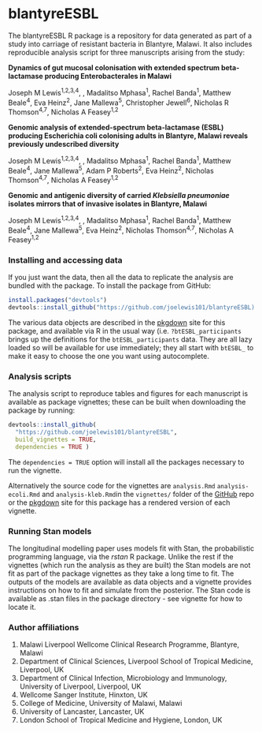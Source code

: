 
<!-- README.md is generated from README.Rmd. Please edit that file -->

# blantyreESBL

<!-- badges: start -->
<!-- badges: end -->

The blantyreESBL R package is a repository for data generated as part of
a study into carriage of resistant bacteria in Blantyre, Malawi. It also
includes reproducible analysis script for three manuscripts arising from
the study:

**Dynamics of gut mucosal colonisation with extended spectrum
beta-lactamase producing Enterobacterales in Malawi**

Joseph M Lewis<sup>1,2,3,4</sup>, , Madalitso Mphasa<sup>1</sup>, Rachel
Banda<sup>1</sup>, Matthew Beale<sup>4</sup>, Eva Heinz<sup>2</sup>,
Jane Mallewa<sup>5</sup>, Christopher Jewell<sup>6</sup>, Nicholas R
Thomson<sup>4,7</sup>, Nicholas A Feasey<sup>1,2</sup>

**Genomic analysis of extended-spectrum beta-lactamase (ESBL) producing
Escherichia coli colonising adults in Blantyre, Malawi reveals
previously undescribed diversity**

Joseph M Lewis<sup>1,2,3,4</sup>, , Madalitso Mphasa<sup>1</sup>, Rachel
Banda<sup>1</sup>, Matthew Beale<sup>4</sup>, Jane Mallewa<sup>5</sup>,
Adam P Roberts<sup>2</sup>, Eva Heinz<sup>2</sup>, Nicholas
Thomson<sup>4,7</sup>, Nicholas A Feasey<sup>1,2</sup>

**Genomic and antigenic diversity of carried *Klebsiella pneumoniae*
isolates mirrors that of invasive isolates in Blantyre, Malawi**

Joseph M Lewis<sup>1,2,3,4</sup>, , Madalitso Mphasa<sup>1</sup>, Rachel
Banda<sup>1</sup>, Matthew Beale<sup>4</sup>, Jane Mallewa<sup>5</sup>,
Eva Heinz<sup>2</sup>, Nicholas Thomson<sup>4,7</sup>, Nicholas A
Feasey<sup>1,2</sup>

### Installing and accessing data

If you just want the data, then all the data to replicate the analysis
are bundled with the package. To install the package from GitHub:

``` r
install.packages("devtools")
devtools::install_github("https://github.com/joelewis101/blantyreESBL)
```

The various data objects are described in the
[pkgdown](https://joelewis101.github.io/blantyreESBL/) site for this
package, and available via R in the usual way
(i.e. `?btESBL_participants` brings up the definitions for the
`btESBL_participants` data. They are all lazy loaded so will be
available for use immediately; they all start with `btESBL_` to make it
easy to choose the one you want using autocomplete.

### Analysis scripts

The analysis script to reproduce tables and figures for each manuscript
is available as package vignettes; these can be built when downloading
the package by running:

``` r
devtools::install_github(
  "https://github.com/joelewis101/blantyreESBL", 
  build_vignettes = TRUE, 
  dependencies = TRUE )
```

The `dependencies = TRUE` option will install all the packages necessary
to run the vignette.

Alternatively the source code for the vignettes are `analysis.Rmd`
`analysis-ecoli.Rmd` and `analysis-kleb.Rmd`in the `vignettes/` folder
of the [GitHub](https://github.com/joelewis101/blantyreESBL) repo or the
[pkgdown](https://joelewis101.github.io/blantyreESBL/) site for this
package has a rendered version of each vignette.

### Running Stan models

The longitudinal modelling paper uses models fit with Stan, the
probabilistic programming language, via the *rstan* R package. Unlike
the rest if the vignettes (which run the analysis as they are built) the
Stan models are not fit as part of the package vignettes as they take a
long time to fit. The outputs of the models are available as data
objects and a vignette provides instructions on how to fit and simulate
from the posterior. The Stan code is available as .stan files in the
package directory - see vignette for how to locate it.

### Author affiliations

1.  Malawi Liverpool Wellcome Clinical Research Programme, Blantyre,
    Malawi
2.  Department of Clinical Sciences, Liverpool School of Tropical
    Medicine, Liverpool, UK
3.  Department of Clinical Infection, Microbiology and Immunology,
    University of Liverpool, Liverpool, UK
4.  Wellcome Sanger Institute, Hinxton, UK
5.  College of Medicine, University of Malawi, Malawi
6.  University of Lancaster, Lancaster, UK
7.  London School of Tropical Medicine and Hygiene, London, UK
